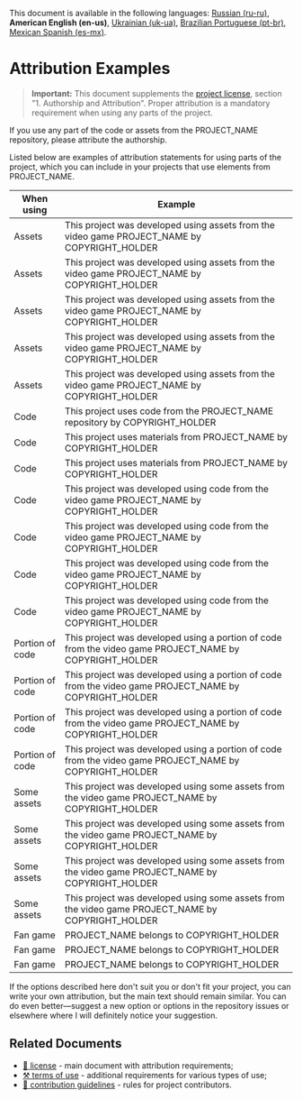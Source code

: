 This document is available in the following languages: [Russian (ru-ru)](/other-langs/ATTRIBUTION_ru-ru.md), **American English (en-us)**, [Ukrainian (uk-ua)](/other-langs/ATTRIBUTION_uk-ua.md), [Brazilian Portuguese (pt-br)](/other-langs/ATTRIBUTION_pt-br.md), [Mexican Spanish (es-mx)](/other-langs/ATTRIBUTION_es-mx.md).

# Attribution Examples

> **Important:** This document supplements the [project license](/LICENSE.md), section "1. Authorship and Attribution". Proper attribution is a mandatory requirement when using any parts of the project.

If you use any part of the code or assets from the PROJECT_NAME repository, please attribute the authorship.

Listed below are examples of attribution statements for using parts of the project, which you can include in your projects that use elements from PROJECT_NAME.

| When using | Example |
| --- | --- |
| Assets | This project was developed using assets from the video game PROJECT_NAME by COPYRIGHT_HOLDER |
| Assets | This project was developed using assets from the video game PROJECT_NAME by COPYRIGHT_HOLDER |
| Assets | This project was developed using assets from the video game PROJECT_NAME by COPYRIGHT_HOLDER |
| Assets | This project was developed using assets from the video game PROJECT_NAME by COPYRIGHT_HOLDER |
| Assets | This project was developed using assets from the video game PROJECT_NAME by COPYRIGHT_HOLDER |
| Code | This project uses code from the PROJECT_NAME repository by COPYRIGHT_HOLDER |
| Code | This project uses materials from PROJECT_NAME by COPYRIGHT_HOLDER |
| Code | This project uses materials from PROJECT_NAME by COPYRIGHT_HOLDER |
| Code | This project was developed using code from the video game PROJECT_NAME by COPYRIGHT_HOLDER |
| Code | This project was developed using code from the video game PROJECT_NAME by COPYRIGHT_HOLDER |
| Code | This project was developed using code from the video game PROJECT_NAME by COPYRIGHT_HOLDER |
| Code | This project was developed using code from the video game PROJECT_NAME by COPYRIGHT_HOLDER |
| Portion of code | This project was developed using a portion of code from the video game PROJECT_NAME by COPYRIGHT_HOLDER |
| Portion of code | This project was developed using a portion of code from the video game PROJECT_NAME by COPYRIGHT_HOLDER |
| Portion of code | This project was developed using a portion of code from the video game PROJECT_NAME by COPYRIGHT_HOLDER |
| Portion of code | This project was developed using a portion of code from the video game PROJECT_NAME by COPYRIGHT_HOLDER |
| Some assets | This project was developed using some assets from the video game PROJECT_NAME by COPYRIGHT_HOLDER |
| Some assets | This project was developed using some assets from the video game PROJECT_NAME by COPYRIGHT_HOLDER |
| Some assets | This project was developed using some assets from the video game PROJECT_NAME by COPYRIGHT_HOLDER |
| Some assets | This project was developed using some assets from the video game PROJECT_NAME by COPYRIGHT_HOLDER |
| Fan game | PROJECT_NAME belongs to COPYRIGHT_HOLDER |
| Fan game | PROJECT_NAME belongs to COPYRIGHT_HOLDER |
| Fan game | PROJECT_NAME belongs to COPYRIGHT_HOLDER |

If the options described here don't suit you or don't fit your project, you can write your own attribution, but the main text should remain similar. You can do even better—suggest a new option or options in the repository issues or elsewhere where I will definitely notice your suggestion.

## Related Documents

* [📜 license](/LICENSE.md) - main document with attribution requirements;
* [⚒️ terms of use](/TERMS_OF_USE.md) - additional requirements for various types of use;
* [🤝 contribution guidelines](/CONTRIBUTING.md) - rules for project contributors.
